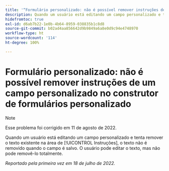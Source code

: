 ```yaml
---
title: '“Formulário personalizado: não é possível remover instruções de um campo personalizado no construtor de formulários personalizado”'
description: Quando um usuário está editando um campo personalizado e tenta remover o texto existente na área de [!UICONTROL Instruções], o texto não é removido quando o campo é salvo. O usuário pode editar o texto, mas não pode removê-lo totalmente.
hidefromtoc: true
exl-id: d6ab7b22-1e0b-4b64-8959-038835b1c8d8
source-git-commit: b02ad4aa856642d9b9849a6a8e0d9c94e4748970
workflow-type: ht
source-wordcount: '114'
ht-degree: 100%

---
```


# Formulário personalizado: não é possível remover instruções de um campo personalizado no construtor de formulários personalizado

>[!NOTE]
>
> Esse problema foi corrigido em 11 de agosto de 2022.

Quando um usuário está editando um campo personalizado e tenta remover o texto existente na área de [!UICONTROL Instruções], o texto não é removido quando o campo é salvo. O usuário pode editar o texto, mas não pode removê-lo totalmente.

_Reportado pela primeira vez em 18 de julho de 2022._
